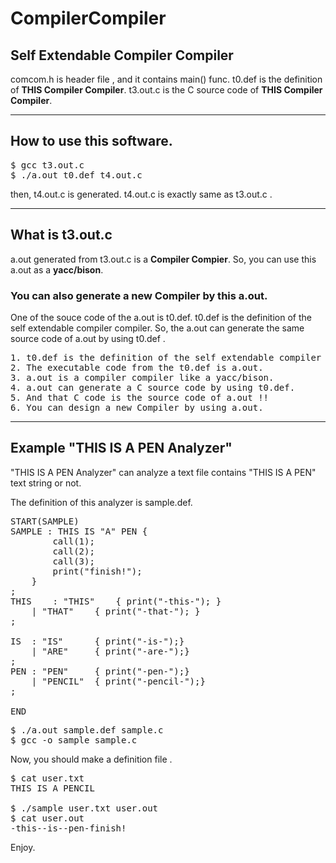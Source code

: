 CompilerCompiler
================

<h2>Self Extendable Compiler Compiler</h2>


comcom.h is header file , and it contains main() func.
t0.def is the definition of <b>THIS Compiler Compiler</b>.
t3.out.c is the C source code of <b>THIS Compiler Compiler</b>.

-----------------------------------------------
<h2>How to use this software.</h2>
<pre>
$ gcc t3.out.c
$ ./a.out t0.def t4.out.c
</pre>
then, t4.out.c is generated.
t4.out.c is exactly same as t3.out.c .

-----------------------------------------------
<h2>What is t3.out.c</h2>

a.out generated from t3.out.c is a <b>Compiler Compier</b>.
So, you can use this a.out as a <b>yacc/bison</b>.
<h3>You can also generate a new Compiler by this a.out.</h3>
One of the souce code of the a.out is t0.def.
t0.def is the definition of the self extendable compiler compiler. 
So, the a.out can generate the same source code of a.out by using t0.def .

<pre>
1. t0.def is the definition of the self extendable compiler compiler.
2. The executable code from the t0.def is a.out.
3. a.out is a compiler compiler like a yacc/bison.
4. a.out can generate a C source code by using t0.def.
5. And that C code is the source code of a.out !!
6. You can design a new Compiler by using a.out.
</pre>

-----------------------------------------------
<h2>Example  "THIS IS A PEN Analyzer"</h2>

"THIS IS A PEN Analyzer" can analyze a text file contains
"THIS IS A PEN" text string or not.

The definition of this analyzer is sample.def.

<pre>
START(SAMPLE)
SAMPLE : THIS IS "A" PEN {
		call(1);
		call(2);
		call(3);
		print("finish!"); 
	}
;
THIS	: "THIS" 	{ print("-this-"); }
	| "THAT"	{ print("-that-"); }
;

IS	: "IS" 		{ print("-is-");}
	| "ARE"		{ print("-are-");}
;
PEN	: "PEN" 	{ print("-pen-");}
	| "PENCIL"	{ print("-pencil-");}
;

END
</pre>

<pre>
$ ./a.out sample.def sample.c
$ gcc -o sample sample.c
</pre>

Now, you should make a definition file .

<pre>
$ cat user.txt
THIS IS A PENCIL

$ ./sample user.txt user.out
$ cat user.out
-this--is--pen-finish!
</pre>


Enjoy.

